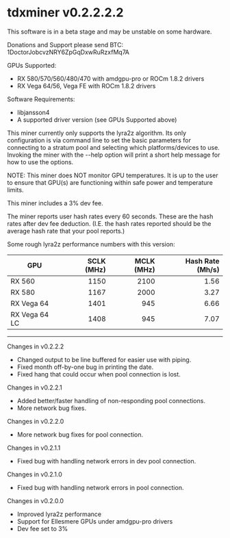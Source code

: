 # tdxminer v0.2.2.2.2

This software is in a beta stage and may be unstable on some hardware.

Donations and Support please send BTC: 1DoctorJobcvzNRY6ZpGqDxwRuRzxfMq7A


GPUs Supported:
- RX 580/570/560/480/470 with amdgpu-pro  or ROCm 1.8.2 drivers
- RX Vega 64/56, Vega FE with ROCm 1.8.2 drivers

Software Requirements:
- libjansson4
- A supported driver version (see GPUs Supported above)

This miner currently only supports the lyra2z algorithm.  Its only configuration is via command line to set the basic parameters for connecting to a stratum pool and selecting which platforms/devices to use.  Invoking the miner with the --help option will print a short help message for how to use the options.

NOTE: This miner does NOT monitor GPU temperatures.  It is up to the user to ensure that GPU(s) are functioning within safe power and temperature limits.

This miner includes a 3% dev fee.

The miner reports user hash rates every 60 seconds.  These are the hash rates after dev fee deduction.  (I.E. the hash rates reported should be the average hash rate that your pool reports.)

Some rough lyra2z performance numbers with this version:

| GPU           | SCLK (MHz) | MCLK (MHz) | Hash Rate (Mh/s) |
|---------------|-----------:|-----------:|-----------------:|
| RX 560        | 1150       | 2100       |  1.56            |
| RX 580        | 1167       | 2000       |  3.27            |
| RX Vega 64    | 1401       | 945        |  6.66            |
| RX Vega 64 LC | 1408       | 945        |  7.07            |
----------------
Changes in v0.2.2.2
- Changed output to be line buffered for easier use with piping.
- Fixed month off-by-one bug in printing the date.
- Fixed hang that could occur when pool connection is lost.

Changes in v0.2.2.1
- Added better/faster handling of non-responding pool connections.
- More network bug fixes.

Changes in v0.2.2.0
- More network bug fixes for pool connection.

Changes in v0.2.1.1
- Fixed bug with handling network errors in dev pool connection.

Changes in v0.2.1.0
- Fixed bug with handling network errors in pool connection.

Changes in v0.2.0.0
- Improved lyra2z performance
- Support for Ellesmere GPUs under amdgpu-pro drivers
- Dev fee set to 3%
